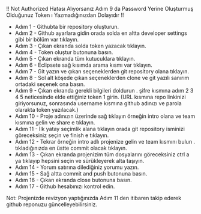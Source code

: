 !! Not Authorized Hatası Alıyorsanız Adım 9 da Password Yerine Oluşturmuş Olduğunuz Token ı Yazmadığınızdan Dolayıdır !!

* Adım 1  - Githubta bir repository oluşturun.
* Adım 2  - Github ayarlara gidin orada solda en altta developer settings gibi bir bölüm var tıklayın.
* Adım 3  - Çıkan ekranda solda token yazacak tıklayın.
* Adım 4  - Token oluştur butonuna basın.
* Adım 5  - Çıkan ekranda tüm kutucuklara tıklayın.
* Adım 6  - Eclipsete sağ kısımda arama kısmı var tıklayın.
* Adım 7  - Git yazın ve çıkan seçeneklerden git repository olana tıklayın.
* Adım 8  - Sol alt köşede çıkan seçeneklerden clone ve git yazılı sanırım ortadaki seçenek ona basın.
* Adım 9  - Çıkan ekranda gerekli bilgileri doldurun . şifre kısmına adım 2 3 4 5 neticesinde elde ettiğiniz token 1 girin. (URL kısmına repo linkinizi giriyorsunuz, sonrasında username kısmına github adınızı ve parola olarakta token yazılacak.)
* Adım 10 - Proje adınızın üzerinde sağ tıklayın örneğin intro olana ve team kısmına gelin ve share e tıklayın.
* Adım 11 - İlk yatay seçimlik alana tıklayın orada git repository isminizi göreceksiniz seçin ve finish e tıklayın.
* Adım 12 - Tekrar örneğin intro adlı projenize gelin ve team kısmını bulun . tıkladığınızda en üstte commit olacak tıklayın.
* Adım 13 - Çıkan ekranda projenizim tüm dosyalarını göreceksiniz ctrl a ya tıklayıp hepsini seçin ve sürükleyerek alta taşıyın.
* Adım 14 - Yorum satırına dilediğiniz yorumu yazın.
* Adım 15 - Sağ altta commit and push butonuna basın.
* Adım 16 - Çıkan ekranda close butonuna basın.
* Adım 17 - Github hesabınızı kontrol edin. 

Not: Projenizde revizyon yaptığınızda Adım 11 den itibaren takip ederek github reponuzu güncelleyebilirsiniz.
